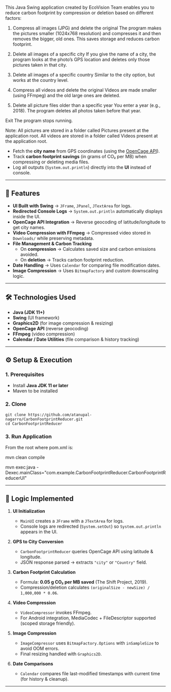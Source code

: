This Java Swing application created by EcoVision Team enables you to reduce carbon footprint by compression or deletion based on different factors:

1. Compress all images (JPG) and delete the original
The program makes the pictures smaller (1024x768 resolution) and compresses it and then removes the bigger, old ones.
This saves storage and reduces carbon footprint.

2. Delete all images of a specific city
If you give the name of a city, the program looks at the photo’s GPS location and deletes only those pictures taken in that city.

3. Delete all images of a specific country
Similar to the city option, but works at the country level.

4. Compress all videos and delete the original
Videos are made smaller (using FFmpeg) and the old large ones are deleted.

5. Delete all picture files older than a specific year
You enter a year (e.g., 2018).
The program deletes all photos taken before that year.

Exit
The program stops running.

Note:
All pictures are stored in a folder called Pictures present at the application root.
All videos are stored in a folder called Videos present at the application root.
- Fetch the **city name** from GPS coordinates (using the [OpenCage API](https://opencagedata.com/)).  
- Track **carbon footprint savings** (in grams of CO₂ per MB) when compressing or deleting media files.  
- Log all outputs (`System.out.println`) directly into the **UI** instead of console.  

---

## 🚀 Features
- **UI Built with Swing** → `JFrame`, `JPanel`, `JTextArea` for logs.  
- **Redirected Console Logs** → `System.out.println` automatically displays inside the UI.  
- **OpenCage API Integration** → Reverse geocoding of latitude/longitude to get city names.  
- **Video Compression with FFmpeg** → Compressed video stored in `Downloads/` while preserving metadata.  
- **File Management & Carbon Tracking**  
  - On **compression** → Calculates saved size and carbon emissions avoided.  
  - On **deletion** → Tracks carbon footprint reduction.  
- **Date Handling** → Uses `Calendar` for comparing file modification dates.  
- **Image Compression** → Uses `BitmapFactory` and custom downscaling logic.  

---

## 🛠️ Technologies Used
- **Java (JDK 11+)**  
- **Swing** (UI framework)  
- **Graphics2D** (for image compression & resizing)  
- **OpenCage API** (reverse geocoding)  
- **FFmpeg** (video compression)   
- **Calendar / Date Utilities** (file comparison & history tracking)  

---

## ⚙️ Setup & Execution

### 1. Prerequisites
- Install **Java JDK 11 or later**   
- Maven to be installed

### 2. Clone 
```
git clone https://github.com/atanupal-nagarro/CarbonFootprintReducer.git
cd CarbonFootprintReducer
```

### 3. Run Application

From the root where pom.xml is:

mvn clean compile

mvn exec:java -Dexec.mainClass="com.example.CarbonFootprintReducer.CarbonFootprintReducerUI"


---

## 🔑 Logic Implemented

1. **UI Initialization**
   - `MainUI` creates a `JFrame` with a `JTextArea` for logs.
   - Console logs are redirected (`System.setOut`) so `System.out.println` appears in the UI.

2. **GPS to City Conversion**
   - `CarbonFootprintReducer` queries OpenCage API using latitude & longitude.  
   - JSON response parsed → extracts `"city"` or `"Country"` field.

3. **Carbon Footprint Calculation**
   - Formula: **0.05 g CO₂ per MB saved** (The Shift Project, 2019).  
   - Compression/deletion calculates `(originalSize - newSize) / 1,000,000 * 0.06`.

4. **Video Compression**
   - `VideoCompressor` invokes FFmpeg.  
   - For Android integration, MediaCodec + FileDescriptor supported (scoped storage friendly).  

5. **Image Compression**
   - `ImageCompressor` uses `BitmapFactory.Options` with `inSampleSize` to avoid OOM errors.  
   - Final resizing handled with `Graphics2D`.

6. **Date Comparisons**
   - `Calendar` compares file last-modified timestamps with current time (for history & cleanup).


---
